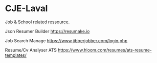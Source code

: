 # CJE-Laval
Job & School related ressource.


Json Resumer Builder
https://resumake.io

Job Search Manage
https://www.jibberjobber.com/login.php

Resume/Cv Analyser ATS
https://www.hloom.com/resumes/ats-resume-templates/

